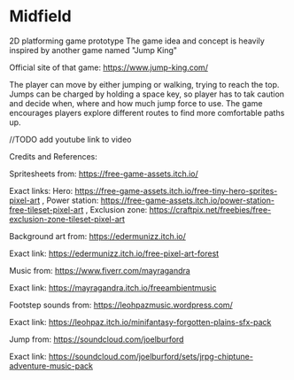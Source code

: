 # Midfield
2D platforming game prototype
The game idea and concept is heavily inspired by another game named "Jump King"

Official site of that game: https://www.jump-king.com/

The player can move by either jumping or walking, trying to reach the top.
Jumps can be charged by holding a space key, so player has to tak caution and decide when, where and how much jump force to use.
The game encourages players explore different routes to find more comfortable paths up.



//TODO add youtube link to video



Credits and References:

Spritesheets from: https://free-game-assets.itch.io/

Exact links:
Hero: https://free-game-assets.itch.io/free-tiny-hero-sprites-pixel-art
, Power station: https://free-game-assets.itch.io/power-station-free-tileset-pixel-art
, Exclusion zone: https://craftpix.net/freebies/free-exclusion-zone-tileset-pixel-art


Background art from:
https://edermunizz.itch.io/

Exact link: https://edermunizz.itch.io/free-pixel-art-forest

Music from:
https://www.fiverr.com/mayragandra

Exact link: https://mayragandra.itch.io/freeambientmusic

Footstep sounds from:
https://leohpazmusic.wordpress.com/

Exact link: https://leohpaz.itch.io/minifantasy-forgotten-plains-sfx-pack

Jump from:
https://soundcloud.com/joelburford

Exact link: https://soundcloud.com/joelburford/sets/jrpg-chiptune-adventure-music-pack
